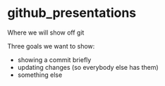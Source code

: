 # github_presentations

Where we will show off git

Three goals we want to show:
* showing a commit briefly
* updating changes (so everybody else has them)
* something else
